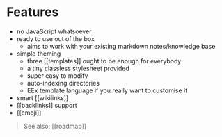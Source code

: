 # Features

  - no JavaScript whatsoever
  - ready to use out of the box
    - aims to work with your existing markdown notes/knowledge base
  - simple theming
    - three [[templates]] ought to be enough for everybody
    - a tiny classless stylesheet provided
    - super easy to modify
    - auto-indexing directories
    - EEx template language if you really want to customise it
  - smart [[wikilinks]]
  - [[backlinks]] support
  - [[emoji]]

> See also: [[roadmap]]
